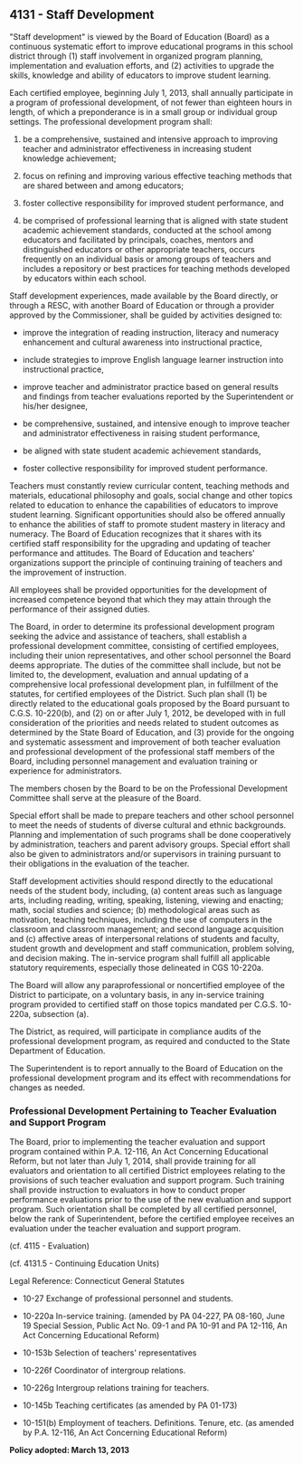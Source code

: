 ## 4131 - Staff Development

"Staff development" is viewed by the Board of Education (Board) as a continuous systematic effort to improve educational programs in this school district through (1) staff involvement in organized program planning, implementation and evaluation efforts, and (2) activities to upgrade the skills, knowledge and ability of educators to improve student learning.

Each certified employee, beginning July 1, 2013, shall annually participate in a program of professional development, of not fewer than eighteen hours in length, of which a preponderance is in a small group or individual group settings. The professional development program shall:

1.  be a comprehensive, sustained and intensive approach to improving teacher and administrator effectiveness in increasing student knowledge achievement;

2.  focus on refining and improving various effective teaching methods that are shared between and among educators;

3.  foster collective responsibility for improved student performance, and

4.  be comprised of professional learning that is aligned with state student academic achievement standards, conducted at the school among educators and facilitated by principals, coaches, mentors and distinguished educators or other appropriate teachers, occurs frequently on an individual basis or among groups of teachers and includes a repository or best practices for teaching methods developed by educators within each school.

Staff development experiences, made available by the Board directly, or through a RESC, with another Board of Education or through a provider approved by the Commissioner, shall be guided by activities designed to:

*  improve the integration of reading instruction, literacy and numeracy enhancement and cultural awareness into instructional practice,

*  include strategies to improve English language learner instruction into instructional practice,

*  improve teacher and administrator practice based on general results and findings from teacher evaluations reported by the Superintendent or his/her designee,

*  be comprehensive, sustained, and intensive enough to improve teacher and administrator effectiveness in raising student performance,

*  be aligned with state student academic achievement standards,

*  foster collective responsibility for improved student performance.

Teachers must constantly review curricular content, teaching methods and materials, educational philosophy and goals, social change and other topics related to education to enhance the capabilities of educators to improve student learning. Significant opportunities should also be offered annually to enhance the abilities of staff to promote student mastery in literacy and numeracy. The Board of Education recognizes that it shares with its certified staff responsibility for the upgrading and updating of teacher performance and attitudes. The Board of Education and teachers' organizations support the principle of continuing training of teachers and the improvement of instruction.

All employees shall be provided opportunities for the development of increased competence beyond that which they may attain through the performance of their assigned duties.

The Board, in order to determine its professional development program seeking the advice and assistance of teachers, shall establish a professional development committee, consisting of certified employees, including their union representatives, and other school personnel the Board deems appropriate.  The duties of the committee shall include, but not be limited to, the development, evaluation and annual updating of a comprehensive local professional development plan, in fulfillment of the statutes, for certified employees of the District.  Such plan shall (1) be directly related to the educational goals proposed by the Board pursuant to C.G.S. 10-220(b), and (2) on or after July 1, 2012, be developed with in full consideration of the priorities and needs related to student outcomes as determined by the State Board of Education, and (3) provide for the ongoing and systematic assessment and improvement of both teacher evaluation and professional development of the professional staff members of the Board, including personnel management and evaluation training or experience for administrators.

The members chosen by the Board to be on the Professional Development Committee shall serve at the pleasure of the Board.

Special effort shall be made to prepare teachers and other school personnel to meet the needs of students of diverse cultural and ethnic backgrounds. Planning and implementation of such programs shall be done cooperatively by administration, teachers and parent advisory groups.  Special effort shall also be given to administrators and/or supervisors in training pursuant to their obligations in the evaluation of the teacher.

Staff development activities should respond directly to the educational needs of the student body, including, (a) content areas such as language arts, including reading, writing, speaking, listening, viewing and enacting; math, social studies and science; (b) methodological areas such as motivation, teaching techniques, including the use of computers in the classroom and classroom management; and second language acquisition and (c) affective areas of interpersonal relations of students and faculty, student growth and development and staff communication, problem solving, and decision making.  The in-service program shall fulfill all applicable statutory requirements, especially those delineated in CGS 10-220a.

The Board will allow any paraprofessional or noncertified employee of the District to participate, on a voluntary basis, in any in-service training program provided to certified staff on those topics mandated per C.G.S. 10-220a, subsection (a).

The District, as required, will participate in compliance audits of the professional development program, as required and conducted to the State Department of Education.

The Superintendent is to report annually to the Board of Education on the professional development program and its effect with recommendations for changes as needed.

### Professional Development Pertaining to Teacher Evaluation and Support Program

The Board, prior to implementing the teacher evaluation and support program contained within P.A. 12-116, An Act Concerning Educational Reform, but not later than July 1, 2014, shall provide training for all evaluators and orientation to all certified District employees relating to the provisions of such teacher evaluation and support program. Such training shall provide instruction to evaluators in how to conduct proper performance evaluations prior to the use of the new evaluation and support program. Such orientation shall be completed by all certified personnel, below the rank of Superintendent, before the certified employee receives an evaluation under the teacher evaluation and support program.

(cf. 4115 - Evaluation)

(cf. 4131.5 - Continuing Education Units)

Legal Reference:  Connecticut General Statutes

* 10-27 Exchange of professional personnel and students.

* 10-220a In-service training. (amended by PA 04-227, PA 08-160, June 19 Special Session, Public Act No. 09-1 and PA 10-91 and PA 12-116, An Act Concerning Educational Reform)

* 10-153b Selection of teachers' representatives

* 10-226f Coordinator of intergroup relations.

* 10-226g Intergroup relations training for teachers.

* 10-145b Teaching certificates (as amended by PA 01-173)

* 10-151(b) Employment of teachers. Definitions. Tenure, etc. (as amended by P.A. 12-116, An Act Concerning Educational Reform)

**Policy adopted:  March 13, 2013**


